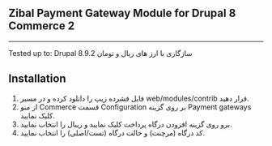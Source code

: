 
## Zibal Payment Gateway Module for Drupal 8 Commerce 2
___

Tested up to: Drupal 8.9.2
سازگاری با ارز های ریال و تومان


## Installation

1. فایل فشرده زیپ را دانلود کرده و در مسیر web/modules/contrib قرار دهید.
2. از منو Commerce قسمت Configuration بر روی گزینه Payment gateways کلیک نمایید.
3. برو روی گزینه افزودن درگاه پرداخت کلیک نمایید و زیبال را انتخاب نمایید.
4. کد درگاه (مرچنت) و حالت درگاه (تست/اصلی) را انتخاب نمایید.
